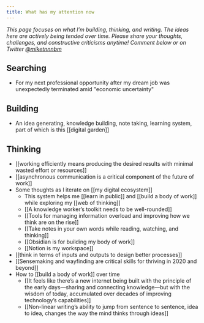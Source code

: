 ```yaml
---
title: What has my attention now
---
```

*This page focuses on what I’m building, thinking, and writing. The ideas here are actively being tended over time. Please share your thoughts, challenges, and constructive criticisms anytime! Comment below or on Twitter [@miketnnnbm](https://twitter.com/miketnnnbm)*

## Searching
- For my next professional opportunity after my dream job was unexpectedly terminated amid "economic uncertainty"

## Building
* An idea generating, knowledge building, note taking, learning system, part of which is this [[digital garden]]

## Thinking
- [[working efficiently means producing the desired results with minimal wasted effort or resources]]
- [[asynchronous communication is a critical component of the future of work]]
- Some thoughts as I iterate on [[my digital ecosystem]]
	* This system helps me [[learn in public]] and [[build a body of work]] while exploring my [[web of thinking]]
	* [[A knowledge worker’s toolkit needs to be well-rounded]]
	* [[Tools for managing information overload and improving how we think are on the rise]]
	* [[Take notes in your own words while reading, watching, and thinking]]
	* [[Obsidian is for building my body of work]]
	* [[Notion is my workspace]]
- [[think in terms of inputs and outputs to design better processes]]
- [[Sensemaking and wayfinding are critical skills for thriving in 2020 and beyond]]
- How to [[build a body of work]] over time
	- [[It feels like there’s a new internet being built with the principle of the early days—sharing and connecting knowledge—but with the wisdom of today, accumulated over decades of improving technology’s capabilities]]
	- [[Non-linear writing’s ability to jump from sentence to sentence, idea to idea, changes the way the mind thinks through ideas]]